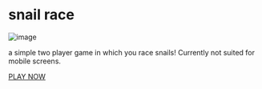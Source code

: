 # snail race
![image](https://github.com/sulphite/snail-race/assets/49396588/b10c8267-527f-4af5-bd32-426834a9a67c)

a simple two player game in which you race snails! Currently not suited for mobile screens.

[PLAY NOW](https://sulphite.github.io/snail-race/)

